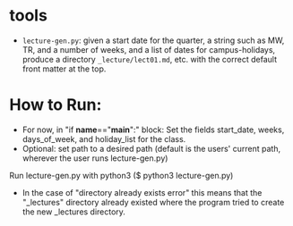 # tools

 * `lecture-gen.py`: given a start date for the quarter, a string such as MW, TR, and a number of weeks, and a list of dates for campus-holidays, produce a directory `_lecture/lect01.md`, etc. with the correct default front matter at the top.

# How to Run:
* For now, in "if __name__=="__main__":" block: Set the fields start_date, weeks, days_of_week, and holiday_list for the class.
* Optional: set path to a desired path (default is the users' current path, wherever the user runs lecture-gen.py)

Run lecture-gen.py with python3 ($ python3 lecture-gen.py)
* In the case of "directory already exists error" this means that the "_lectures" directory already existed where the program tried to create the new _lectures directory.
